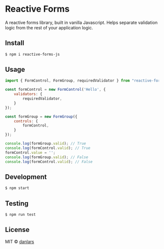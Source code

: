 # Reactive Forms

A reactive forms library, built in vanilla Javascript. 
Helps separate validation logic from the rest of your application logic.

## Install

```bash
$ npm i reactive-forms-js
```

## Usage 

```javascript
import { FormControl, FormGroup, requiredValidator } from "reactive-forms";

const formControl = new FormControl('Hello', {
    validators: {
        requiredValidator,
    }
});

const formGroup = new FormGroup({
    controls: {
        formControl,
    }
});

console.log(formGroup.valid); // True
console.log(formControl.valid); // True
formControl.value = '';
console.log(formGroup.valid); // False
console.log(formControl.valid); // False
```

## Development

```bash
$ npm start
```

## Testing

```bash
$ npm run test
```

## License
MIT © [danlars](https://github.com/danlars)

